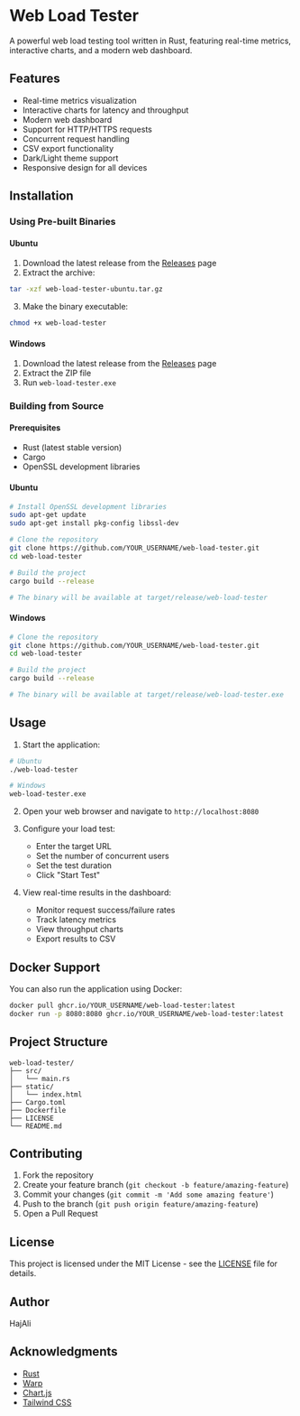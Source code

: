 # Web Load Tester

A powerful web load testing tool written in Rust, featuring real-time metrics, interactive charts, and a modern web dashboard.

## Features

- Real-time metrics visualization
- Interactive charts for latency and throughput
- Modern web dashboard
- Support for HTTP/HTTPS requests
- Concurrent request handling
- CSV export functionality
- Dark/Light theme support
- Responsive design for all devices

## Installation

### Using Pre-built Binaries

#### Ubuntu
1. Download the latest release from the [Releases](https://github.com/YOUR_USERNAME/web-load-tester/releases) page
2. Extract the archive:
```bash
tar -xzf web-load-tester-ubuntu.tar.gz
```
3. Make the binary executable:
```bash
chmod +x web-load-tester
```

#### Windows
1. Download the latest release from the [Releases](https://github.com/YOUR_USERNAME/web-load-tester/releases) page
2. Extract the ZIP file
3. Run `web-load-tester.exe`

### Building from Source

#### Prerequisites
- Rust (latest stable version)
- Cargo
- OpenSSL development libraries

#### Ubuntu
```bash
# Install OpenSSL development libraries
sudo apt-get update
sudo apt-get install pkg-config libssl-dev

# Clone the repository
git clone https://github.com/YOUR_USERNAME/web-load-tester.git
cd web-load-tester

# Build the project
cargo build --release

# The binary will be available at target/release/web-load-tester
```

#### Windows
```bash
# Clone the repository
git clone https://github.com/YOUR_USERNAME/web-load-tester.git
cd web-load-tester

# Build the project
cargo build --release

# The binary will be available at target/release/web-load-tester.exe
```

## Usage

1. Start the application:
```bash
# Ubuntu
./web-load-tester

# Windows
web-load-tester.exe
```

2. Open your web browser and navigate to `http://localhost:8080`

3. Configure your load test:
   - Enter the target URL
   - Set the number of concurrent users
   - Set the test duration
   - Click "Start Test"

4. View real-time results in the dashboard:
   - Monitor request success/failure rates
   - Track latency metrics
   - View throughput charts
   - Export results to CSV

## Docker Support

You can also run the application using Docker:

```bash
docker pull ghcr.io/YOUR_USERNAME/web-load-tester:latest
docker run -p 8080:8080 ghcr.io/YOUR_USERNAME/web-load-tester:latest
```

## Project Structure

```
web-load-tester/
├── src/
│   └── main.rs
├── static/
│   └── index.html
├── Cargo.toml
├── Dockerfile
├── LICENSE
└── README.md
```

## Contributing

1. Fork the repository
2. Create your feature branch (`git checkout -b feature/amazing-feature`)
3. Commit your changes (`git commit -m 'Add some amazing feature'`)
4. Push to the branch (`git push origin feature/amazing-feature`)
5. Open a Pull Request

## License

This project is licensed under the MIT License - see the [LICENSE](LICENSE) file for details.

## Author

HajAli

## Acknowledgments

- [Rust](https://www.rust-lang.org/)
- [Warp](https://github.com/seanmonstar/warp)
- [Chart.js](https://www.chartjs.org/)
- [Tailwind CSS](https://tailwindcss.com/) 